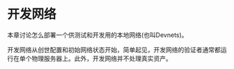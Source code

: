 # 开发网络

本章讨论怎么部署一个供测试和开发用的本地网络(也叫Devnets)。

开发网络从创世配置和初始网络状态开始，简单起见，开发网络的验证者通常都运行在单个物理服务器上。此外，开发网络并不处理真实资产。

